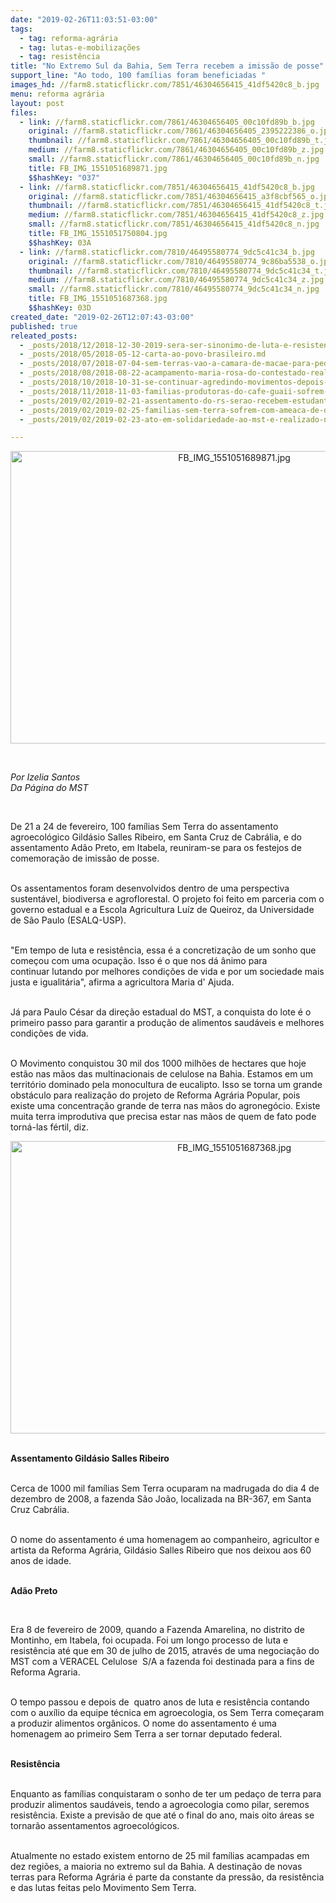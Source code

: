 ```yaml
---
date: "2019-02-26T11:03:51-03:00"
tags:
  - tag: reforma-agrária
  - tag: lutas-e-mobilizações
  - tag: resistência
title: "No Extremo Sul da Bahia, Sem Terra recebem a imissão de posse"
support_line: "Ao todo, 100 famílias foram beneficiadas "
images_hd: //farm8.staticflickr.com/7851/46304656415_41df5420c8_b.jpg
menu: reforma agrária
layout: post
files:
  - link: //farm8.staticflickr.com/7861/46304656405_00c10fd89b_b.jpg
    original: //farm8.staticflickr.com/7861/46304656405_2395222386_o.jpg
    thumbnail: //farm8.staticflickr.com/7861/46304656405_00c10fd89b_t.jpg
    medium: //farm8.staticflickr.com/7861/46304656405_00c10fd89b_z.jpg
    small: //farm8.staticflickr.com/7861/46304656405_00c10fd89b_n.jpg
    title: FB_IMG_1551051689871.jpg
    $$hashKey: "037"
  - link: //farm8.staticflickr.com/7851/46304656415_41df5420c8_b.jpg
    original: //farm8.staticflickr.com/7851/46304656415_a3f8cbf565_o.jpg
    thumbnail: //farm8.staticflickr.com/7851/46304656415_41df5420c8_t.jpg
    medium: //farm8.staticflickr.com/7851/46304656415_41df5420c8_z.jpg
    small: //farm8.staticflickr.com/7851/46304656415_41df5420c8_n.jpg
    title: FB_IMG_1551051750804.jpg
    $$hashKey: 03A
  - link: //farm8.staticflickr.com/7810/46495580774_9dc5c41c34_b.jpg
    original: //farm8.staticflickr.com/7810/46495580774_9c86ba5538_o.jpg
    thumbnail: //farm8.staticflickr.com/7810/46495580774_9dc5c41c34_t.jpg
    medium: //farm8.staticflickr.com/7810/46495580774_9dc5c41c34_z.jpg
    small: //farm8.staticflickr.com/7810/46495580774_9dc5c41c34_n.jpg
    title: FB_IMG_1551051687368.jpg
    $$hashKey: 03D
created_date: "2019-02-26T12:07:43-03:00"
published: true
releated_posts:
  - _posts/2018/12/2018-12-30-2019-sera-ser-sinonimo-de-luta-e-resistencia.md
  - _posts/2018/05/2018-05-12-carta-ao-povo-brasileiro.md
  - _posts/2018/07/2018-07-04-sem-terras-vao-a-camara-de-macae-para-pedir-area-do-municipio.md
  - _posts/2018/08/2018-08-22-acampamento-maria-rosa-do-contestado-realiza-1a-feira-da-semente-crioula-no-parana.md
  - _posts/2018/10/2018-10-31-se-continuar-agredindo-movimentos-depois-de-empossado-bolsonaro-cometera-crime.md
  - _posts/2018/11/2018-11-03-familias-produtoras-do-cafe-guaii-sofrem-ameaca-de-despejo.md
  - _posts/2019/02/2019-02-21-assentamento-do-rs-serao-recebem-estudantes-universitarios-para-o-eiv.md
  - _posts/2019/02/2019-02-25-familias-sem-terra-sofrem-com-ameaca-de-despejo-em-pernambuco.md
  - _posts/2019/02/2019-02-23-ato-em-solidariedade-ao-mst-e-realizado-na-camara-de-sao-paulo.md

---
```

<p style="text-align:center"><img alt="FB_IMG_1551051689871.jpg" height="468" src="//farm8.staticflickr.com/7861/46304656405_00c10fd89b_b.jpg" width="700" /></p>

<p>&nbsp;</p>

<p><em>Por Izelia Santos<br />
Da P&aacute;gina do MST&nbsp;</em></p>

<p>&nbsp;</p>

<p>De&nbsp;21 a 24 de fevereiro, 100&nbsp;fam&iacute;lias Sem Terra do assentamento agroecol&oacute;gico Gild&aacute;sio&nbsp;Salles Ribeiro, em Santa Cruz de Cabr&aacute;lia, e do assentamento Ad&atilde;o Preto, em Itabela, reuniram-se para os festejos de comemora&ccedil;&atilde;o&nbsp;de imiss&atilde;o de posse.&nbsp;</p>

<p><br />
Os assentamentos&nbsp;foram desenvolvidos dentro de uma&nbsp;perspectiva sustent&aacute;vel, biodiversa e&nbsp;agroflorestal. O projeto foi feito em&nbsp;parceria com&nbsp;o governo estadual e a Escola Agricultura Lu&iacute;z de Queiroz, da Universidade de S&atilde;o Paulo (ESALQ-USP).&nbsp;</p>

<p><br />
&quot;Em tempo de luta e resist&ecirc;ncia, essa &eacute; a concretiza&ccedil;&atilde;o de um sonho que come&ccedil;ou com uma&nbsp;ocupa&ccedil;&atilde;o. Isso &eacute; o que nos d&aacute; &acirc;nimo para continuar&nbsp;lutando por melhores condi&ccedil;&otilde;es de vida e por um sociedade mais justa e igualit&aacute;ria&quot;,&nbsp;afirma a agricultora Maria d&#39;&nbsp;Ajuda.</p>

<p><br />
J&aacute; para Paulo C&eacute;sar da dire&ccedil;&atilde;o estadual do MST, a&nbsp;conquista do lote &eacute;&nbsp;o primeiro passo para garantir a produ&ccedil;&atilde;o de alimentos saud&aacute;veis e melhores condi&ccedil;&otilde;es de vida.</p>

<p><br />
O Movimento conquistou 30 mil dos 1000 milh&otilde;es de hectares que hoje est&atilde;o nas m&atilde;os das multinacionais de celulose na Bahia.&nbsp;Estamos em um territ&oacute;rio dominado pela monocultura&nbsp;de eucalipto. Isso se torna um grande obst&aacute;culo&nbsp;para realiza&ccedil;&atilde;o&nbsp;do projeto de Reforma Agr&aacute;ria Popular, pois existe&nbsp;uma concentra&ccedil;&atilde;o grande de terra nas m&atilde;os&nbsp;do agroneg&oacute;cio.&nbsp;Existe muita terra improdutiva que precisa estar&nbsp;nas m&atilde;os de quem de fato pode torn&aacute;-las&nbsp;f&eacute;rtil,&nbsp;diz.</p>

<p style="text-align:center"><img alt="FB_IMG_1551051687368.jpg" height="468" src="//farm8.staticflickr.com/7810/46495580774_9dc5c41c34_b.jpg" width="700" /></p>

<p><br />
<strong>Assentamento Gild&aacute;sio Salles Ribeiro</strong></p>

<p><br />
Cerca de 1000&nbsp;mil fam&iacute;lias Sem Terra ocuparam na madrugada do dia 4 de dezembro de 2008, a fazenda S&atilde;o Jo&atilde;o, localizada na BR-367, em Santa Cruz Cabr&aacute;lia.&nbsp;</p>

<p><br />
O nome do assentamento &eacute;&nbsp;uma homenagem ao companheiro, agricultor e artista da Reforma Agr&aacute;ria, Gild&aacute;sio Salles Ribeiro que nos deixou aos 60 anos de idade.</p>

<p><br />
<strong>Ad&atilde;o Preto</strong></p>

<p>&nbsp;</p>

<p>Era 8 de fevereiro de 2009, quando a Fazenda Amarelina, no distrito de Montinho, em&nbsp;Itabela, foi ocupada.&nbsp;Foi um longo processo de luta e resist&ecirc;ncia at&eacute; que em 30 de julho de 2015, atrav&eacute;s de uma negocia&ccedil;&atilde;o do MST com a VERACEL Celulose&nbsp; S/A a&nbsp;fazenda foi destinada&nbsp;para a fins de Reforma Agraria.</p>

<p><br />
O tempo passou e depois de&nbsp; quatro anos de luta e resist&ecirc;ncia contando com o aux&iacute;lio da equipe t&eacute;cnica em agroecologia, os Sem Terra come&ccedil;aram a produzir alimentos org&acirc;nicos. O nome do assentamento &eacute; uma homenagem ao primeiro Sem Terra a ser tornar deputado federal.</p>

<p><br />
<strong>Resist&ecirc;ncia</strong></p>

<p><br />
Enquanto&nbsp;as fam&iacute;lias&nbsp;conquistaram o sonho de ter um peda&ccedil;o de terra para produzir alimentos saud&aacute;veis,&nbsp;tendo a agroecologia como pilar, seremos resist&ecirc;ncia. Existe a previs&atilde;o de que&nbsp;at&eacute; o final do ano,&nbsp;mais oito&nbsp;&aacute;reas se tornar&atilde;o&nbsp;assentamentos agroecol&oacute;gicos.&nbsp;</p>

<p><br />
Atualmente no estado existem entorno de 25 mil fam&iacute;lias acampadas em dez regi&otilde;es, a maioria no extremo sul da Bahia. A destina&ccedil;&atilde;o de novas terras para Reforma Agr&aacute;ria&nbsp;&eacute;&nbsp;parte da constante da press&atilde;o, da resist&ecirc;ncia e das lutas feitas pelo Movimento Sem Terra.&nbsp;</p>

<p>&nbsp;</p>

<p>&nbsp;</p>

<p>&nbsp;</p>

<p>&nbsp;</p>
